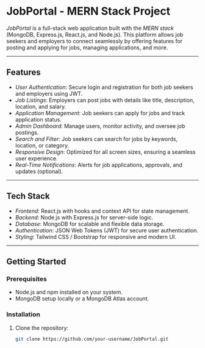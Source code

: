 # JobPortal - MERN Stack Project

*JobPortal* is a full-stack web application built with the *MERN stack* (MongoDB, Express.js, React.js, and Node.js). This platform allows job seekers and employers to connect seamlessly by offering features for posting and applying for jobs, managing applications, and more.

---

## Features

- *User Authentication*: Secure login and registration for both job seekers and employers using JWT.
- *Job Listings*: Employers can post jobs with details like title, description, location, and salary.
- *Application Management*: Job seekers can apply for jobs and track application status.
- *Admin Dashboard*: Manage users, monitor activity, and oversee job postings.
- *Search and Filter*: Job seekers can search for jobs by keywords, location, or category.
- *Responsive Design*: Optimized for all screen sizes, ensuring a seamless user experience.
- *Real-Time Notifications*: Alerts for job applications, approvals, and updates (optional).

---

## Tech Stack

- *Frontend*: React.js with hooks and context API for state management.
- *Backend*: Node.js with Express.js for server-side logic.
- *Database*: MongoDB for scalable and flexible data storage.
- *Authentication*: JSON Web Tokens (JWT) for secure user authentication.
- *Styling*: Tailwind CSS / Bootstrap for responsive and modern UI.

---

## Getting Started

### Prerequisites

- Node.js and npm installed on your system.
- MongoDB setup locally or a MongoDB Atlas account.

### Installation

1. Clone the repository:
   ```bash
   git clone https://github.com/your-username/JobPortal.git
